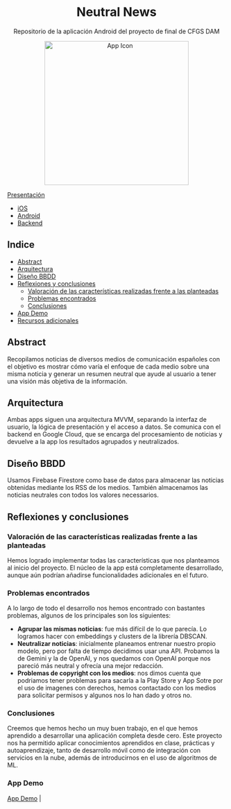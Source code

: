 <h1 align="center">Neutral News</h1>
<p align="center">Repositorio de la aplicación Android del proyecto de final de CFGS DAM</p>
<p align="center">
  <img src="https://github.com/user-attachments/assets/f6b051c2-4e50-4b4f-b6c1-9f26233d1eb1" alt="App Icon" width="332"/>
</p>

[Presentación](https://www.canva.com/design/DAGniT2itZA/xQ5kseKfUXHrKU7Y1SUJ8Q/view?utm_content=DAGniT2itZA&utm_campaign=designshare&utm_medium=link2&utm_source=uniquelinks&utlId=he99b512169)

- [iOS](https://github.com/martiespinosa/neutral-news)
- [Android](https://github.com/EzequielGaribotto/neutral-news-android)
- [Backend](https://github.com/martiespinosa/neutral-news-backend)

## Indice
- [Abstract](#abstract)
- [Arquitectura](#arquitectura)
- [Diseño BBDD](#diseño-bbdd)
- [Reflexiones y conclusiones](#reflexiones-y-conclusiones)
  - [Valoración de las características realizadas frente a las planteadas](#valoración-de-las-características-realizadas-frente-a-las-planteadas)
  - [Problemas encontrados](#problemas-encontrados)
  - [Conclusiones](#conclusiones)
- [App Demo](#app-demo)  
- [Recursos adicionales](#recursos-adicionales)  

## Abstract
Recopilamos noticias de diversos medios de comunicación españoles con el objetivo es mostrar cómo varía el enfoque de cada medio sobre una misma noticia y generar un resumen neutral que ayude al usuario a tener una visión más objetiva de la información.

## Arquitectura
Ambas apps siguen una arquitectura MVVM, separando la interfaz de usuario, la lógica de presentación y el acceso a datos. 
Se comunica con el backend en Google Cloud, que se encarga del procesamiento de noticias y devuelve a la app los resultados agrupados y neutralizados.

## Diseño BBDD
Usamos Firebase Firestore como base de datos para almacenar las noticias obtenidas mediante los RSS de los medios. También almacenamos las noticias neutrales con todos los valores necessarios.

## Reflexiones y conclusiones

### Valoración de las características realizadas frente a las planteadas
Hemos logrado implementar todas las características que nos planteamos al inicio del proyecto. El núcleo de la app está completamente desarrollado, aunque aún podrían añadirse funcionalidades adicionales en el futuro.

### Problemas encontrados
A lo largo de todo el desarrollo nos hemos encontrado con bastantes problemas, algunos de los principales son los siguientes:
- **Agrupar las mismas noticias**: fue más difícil de lo que parecía. Lo logramos hacer con embeddings y clusters de la librería DBSCAN.
- **Neutralizar noticias**: inicialmente planeamos entrenar nuestro propio modelo, pero por falta de tiempo decidimos usar una API. Probamos la de Gemini y la de OpenAI, y nos quedamos con OpenAI porque nos pareció más neutral y ofrecía una mejor redacción.
- **Problemas de copyright con los medios**: nos dimos cuenta que podriamos tener problemas para sacarla a la Play Store y App Sotre por el uso de imagenes con derechos, hemos contactado con los medios para solicitar permisos y algunos nos lo han dado y otros no.

### Conclusiones
Creemos que hemos hecho un muy buen trabajo, en el que hemos aprendido a desarrollar una aplicación completa desde cero. Este proyecto nos ha permitido aplicar conocimientos aprendidos en clase, prácticas y autoaprendizaje, tanto de desarrollo móvil como de integración con servicios en la nube, además de introducirnos en el uso de algoritmos de ML.

### App Demo
[App Demo](https://github.com/user-attachments/assets/cdc97bb6-300f-4396-a17c-a06e766f63a8) |